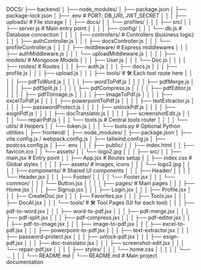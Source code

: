 DOCS/
├── backend/
│   ├── node_modules/
│   ├── package.json
│   ├── package-lock.json
│   ├── .env                     # PORT, DB_URI, JWT_SECRET
│   │
│   ├── uploads/                 # File storage
│   │   ├── docs/
│   │   └── profiles/
│   │
│   ├── src/
│   │   ├── server.js            # Main entry point
│   │
│   │   ├── config/
│   │   │   └── db.js            # Database connection
│   │
│   │   ├── controllers/         # Controllers (business logic)
│   │   │   ├── authController.js
│   │   │   ├── docsController.js
│   │   │   └── profileController.js
│   │
│   │   ├── middleware/          # Express middlewares
│   │   │   ├── authMiddleware.js
│   │   │   └── uploadMiddleware.js
│   │
│   │   ├── models/              # Mongoose Models
│   │   │   ├── User.js
│   │   │   └── Doc.js
│   │
│   │   ├── routes/              # Routes
│   │   │   ├── auth.js
│   │   │   ├── docs.js
│   │   │   ├── profile.js
│   │   │   ├── upload.js
│   │   │   ├── tools/           # 🛠 Each tool route here
│   │   │   │   ├── pdfToWord.js
│   │   │   │   ├── wordToPdf.js
│   │   │   │   ├── pdfMerge.js
│   │   │   │   ├── pdfSplit.js
│   │   │   │   ├── pdfCompress.js
│   │   │   │   ├── pdfEditor.js
│   │   │   │   ├── pdfToImage.js
│   │   │   │   ├── imageToPdf.js
│   │   │   │   ├── excelToPdf.js
│   │   │   │   ├── powerpointToPdf.js
│   │   │   │   ├── textExtractor.js
│   │   │   │   ├── passwordProtect.js
│   │   │   │   ├── unlockPdf.js
│   │   │   │   ├── esignPdf.js
│   │   │   │   ├── docTranslator.js
│   │   │   │   ├── screenshotEdit.js
│   │   │   │   └── repairPdf.js
│   │   │   └── tools.js         # Central tools router
│   │
│   │   └── utils/               # Helpers
│   │       └── token.js
│   │
│   └── tools.py                 # Optional Python utilities
│
├── frontend/
│   ├── node_modules/
│   ├── package.json
│   ├── vite.config.js / webpack.config.js
│   ├── tailwind.config.js
│   ├── postcss.config.js
│   ├── .env
│   │
│   ├── public/
│   │   ├── index.html
│   │   ├── favicon.ico
│   │   └── assets/
│   │       └── logo2.jpg
│   │
│   ├── src/
│   │   ├── main.jsx             # Entry point
│   │   ├── App.jsx              # Routes setup
│   │   ├── index.css            # Global styles
│   │
│   │   ├── assets/              # Images, icons
│   │   │   └── logo2.jpg
│   │
│   │   ├── components/          # Shared UI components
│   │   │   ├── Header/
│   │   │   │   └── Header.jsx
│   │   │   ├── Footer/
│   │   │   │   └── Footer.jsx
│   │   │   └── common/
│   │   │       └── Button.jsx
│   │
│   │   ├── pages/               # Main pages
│   │   │   ├── Home.jsx
│   │   │   ├── Signup.jsx
│   │   │   ├── Login.jsx
│   │   │   ├── Profile.jsx
│   │   │   ├── CreateDoc.jsx
│   │   │   ├── Favorites.jsx
│   │   │   ├── Tools.jsx
│   │   │   ├── DocAI.jsx
│   │   │   └── tools/           # 🛠 Tool Pages (UI for each tool)
│   │   │       ├── pdf-to-word.jsx
│   │   │       ├── word-to-pdf.jsx
│   │   │       ├── pdf-merge.jsx
│   │   │       ├── pdf-split.jsx
│   │   │       ├── pdf-compress.jsx
│   │   │       ├── pdf-editor.jsx
│   │   │       ├── pdf-to-image.jsx
│   │   │       ├── image-to-pdf.jsx
│   │   │       ├── excel-to-pdf.jsx
│   │   │       ├── powerpoint-to-pdf.jsx
│   │   │       ├── text-extractor.jsx
│   │   │       ├── password-protect.jsx
│   │   │       ├── unlock-pdf.jsx
│   │   │       ├── esign-pdf.jsx
│   │   │       ├── doc-translator.jsx
│   │   │       ├── screenshot-edit.jsx
│   │   │       └── repair-pdf.jsx
│   │
│   │   ├── styles/
│   │   │   └── home.css
│   │   │
│   │   └── ...
│   │
│   └── README.md
│
└── README.md                    # Main project documentation
